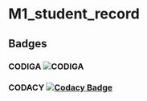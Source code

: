 # M1_student_record

## Badges
### CODIGA ![CODIGA](https://api.codiga.io/project/32535/status/svg)
### CODACY  [![Codacy Badge](https://app.codacy.com/project/badge/Grade/91090600ff054fb99b0ea8f4d216cdb7)](https://www.codacy.com/gh/Ajithmathiyalagan/M1_Student_Record/dashboard?utm_source=github.com&amp;utm_medium=referral&amp;utm_content=Ajithmathiyalagan/M1_Student_Record&amp;utm_campaign=Badge_Grade)
